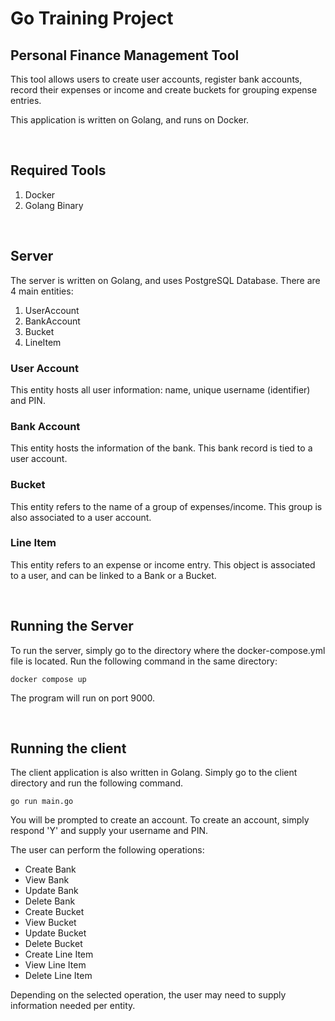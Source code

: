 # Go Training Project
## Personal Finance Management Tool

This tool allows users to create user accounts, register bank accounts, record their expenses or income and create buckets for grouping expense entries.

This application is written on Golang, and runs on Docker.

<br>

## Required Tools
1. Docker
1. Golang Binary


<br>

## Server
The server is written on Golang, and uses PostgreSQL Database.
There are 4 main entities:

1. UserAccount
1. BankAccount
1. Bucket
1. LineItem

### User Account
This entity hosts all user information: name, unique username (identifier) and PIN.

### Bank Account
This entity hosts the information of the bank. This bank record is tied to a user account.

### Bucket
This entity refers to the name of a group of expenses/income. This group is also associated to a user account.

### Line Item
This entity refers to an expense or income entry. This object is associated to a user, and can be linked to a Bank or a Bucket.

<br>

## Running the Server
To run the server, simply go to the directory where the docker-compose.yml file is located. Run the following command in the same directory:

```
docker compose up
```

The program will run on port 9000.

<br>

## Running the client
The client application is also written in Golang. Simply go to the client directory and run the following command.

```
go run main.go
```

You will be prompted to create an account. To create an account, simply respond 'Y' and supply your username and PIN.

The user can perform the following operations:

* Create Bank
* View Bank
* Update Bank
* Delete Bank
* Create Bucket
* View Bucket
* Update Bucket
* Delete Bucket
* Create Line Item
* View Line Item
* Delete Line Item

Depending on the selected operation, the user may need to supply information needed per entity.

